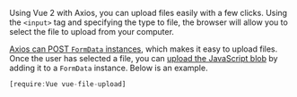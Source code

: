 Using Vue 2 with Axios, you can upload files easily with a few clicks.
Using the `<input>` tag and specifying the type to file, the browser will
allow you to select the file to upload from your computer.

[Axios can POST `FormData` instances](/tutorials/axios/form-data), which makes it easy to upload files.
Once the user has selected a file, you can [upload the JavaScript blob](/tutorials/fundamentals/upload-file) by
adding it to a `FormData` instance. Below is an example.

<div id = "content"></div>
<script src="https://cdn.jsdelivr.net/npm/vue@2.6.12"></script>
<script src="https://cdnjs.cloudflare.com/ajax/libs/axios/0.19.2/axios.min.js"></script>
<script>
  const app = new Vue({
    data: () => ({images: null, result: null}),
    template: `
      <div style="border-style:solid">
        <input type="file" @change="uploadFile" ref="file"/>
        <button @click="submitFile">Upload!</button>
        <div>Response Status is: {{Result}}</div>
      </div>
    `,
    methods: {
      uploadFile() {
        this.Images = this.$refs.file.files[0];
      },
      submitFile() {
        const formData = new FormData();
        formData.append('file', this.Images);
        axios.post('https://httpbin.org/post', formData, {headers: {'Content-Type': 'multipart/form-data'}}).
          then((res) => { this.result = res.status; });
      }
    }
  });
  app.$mount("#content");
</script>

```javascript
[require:Vue vue-file-upload]
```
